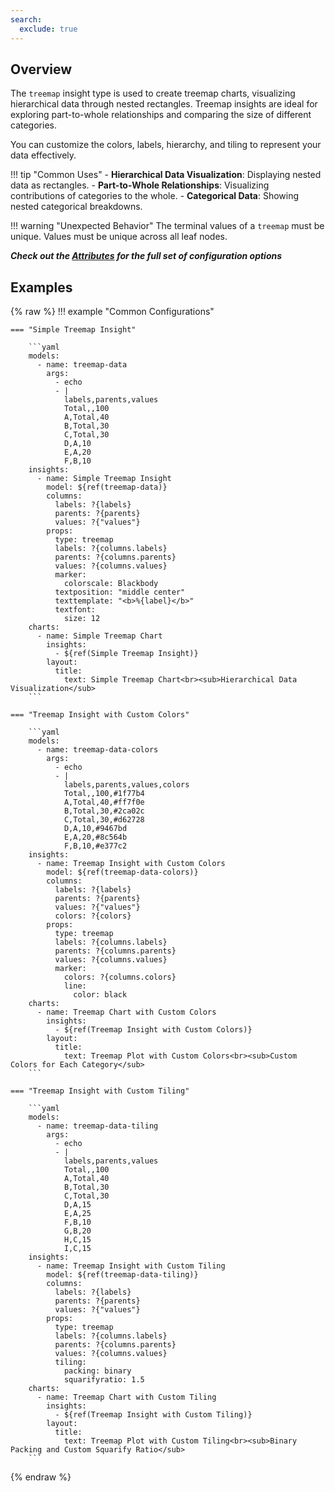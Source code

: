 ```yaml
---
search:
  exclude: true
---
```


<!--start-->

## Overview

The `treemap` insight type is used to create treemap charts, visualizing hierarchical data through nested rectangles. Treemap insights are ideal for exploring part-to-whole relationships and comparing the size of different categories.

You can customize the colors, labels, hierarchy, and tiling to represent your data effectively.

!!! tip "Common Uses" - **Hierarchical Data Visualization**: Displaying nested data as rectangles. - **Part-to-Whole Relationships**: Visualizing contributions of categories to the whole. - **Categorical Data**: Showing nested categorical breakdowns.

!!! warning "Unexpected Behavior"
The terminal values of a `treemap` must be unique. Values must be unique across all leaf nodes.

_**Check out the [Attributes](../configuration/Insight/Props/Treemap/#attributes) for the full set of configuration options**_

## Examples

{% raw %}
!!! example "Common Configurations"

    === "Simple Treemap Insight"

        ```yaml
        models:
          - name: treemap-data
            args:
              - echo
              - |
                labels,parents,values
                Total,,100
                A,Total,40
                B,Total,30
                C,Total,30
                D,A,10
                E,A,20
                F,B,10
        insights:
          - name: Simple Treemap Insight
            model: ${ref(treemap-data)}
            columns:
              labels: ?{labels}
              parents: ?{parents}
              values: ?{"values"}
            props:
              type: treemap
              labels: ?{columns.labels}
              parents: ?{columns.parents}
              values: ?{columns.values}
              marker:
                colorscale: Blackbody
              textposition: "middle center"
              texttemplate: "<b>%{label}</b>"
              textfont:
                size: 12
        charts:
          - name: Simple Treemap Chart
            insights:
              - ${ref(Simple Treemap Insight)}
            layout:
              title:
                text: Simple Treemap Chart<br><sub>Hierarchical Data Visualization</sub>
        ```

    === "Treemap Insight with Custom Colors"

        ```yaml
        models:
          - name: treemap-data-colors
            args:
              - echo
              - |
                labels,parents,values,colors
                Total,,100,#1f77b4
                A,Total,40,#ff7f0e
                B,Total,30,#2ca02c
                C,Total,30,#d62728
                D,A,10,#9467bd
                E,A,20,#8c564b
                F,B,10,#e377c2
        insights:
          - name: Treemap Insight with Custom Colors
            model: ${ref(treemap-data-colors)}
            columns:
              labels: ?{labels}
              parents: ?{parents}
              values: ?{"values"}
              colors: ?{colors}
            props:
              type: treemap
              labels: ?{columns.labels}
              parents: ?{columns.parents}
              values: ?{columns.values}
              marker:
                colors: ?{columns.colors}
                line:
                  color: black
        charts:
          - name: Treemap Chart with Custom Colors
            insights:
              - ${ref(Treemap Insight with Custom Colors)}
            layout:
              title:
                text: Treemap Plot with Custom Colors<br><sub>Custom Colors for Each Category</sub>
        ```

    === "Treemap Insight with Custom Tiling"

        ```yaml
        models:
          - name: treemap-data-tiling
            args:
              - echo
              - |
                labels,parents,values
                Total,,100
                A,Total,40
                B,Total,30
                C,Total,30
                D,A,15
                E,A,25
                F,B,10
                G,B,20
                H,C,15
                I,C,15
        insights:
          - name: Treemap Insight with Custom Tiling
            model: ${ref(treemap-data-tiling)}
            columns:
              labels: ?{labels}
              parents: ?{parents}
              values: ?{"values"}
            props:
              type: treemap
              labels: ?{columns.labels}
              parents: ?{columns.parents}
              values: ?{columns.values}
              tiling:
                packing: binary
                squarifyratio: 1.5
        charts:
          - name: Treemap Chart with Custom Tiling
            insights:
              - ${ref(Treemap Insight with Custom Tiling)}
            layout:
              title:
                text: Treemap Plot with Custom Tiling<br><sub>Binary Packing and Custom Squarify Ratio</sub>
        ```

{% endraw %}

<!--end-->
